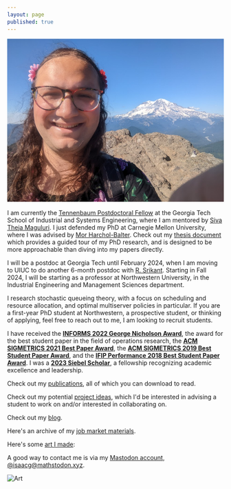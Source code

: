 ```yaml
---
layout: page
published: true
---
```

![Isaac Grosof's portrait](/assets/mountain.jpg)

I am currently the [Tennenbaum Postdoctoral Fellow](https://www.isye.gatech.edu/research/isye-postdoctoral-fellowship-program)
at the Georgia Tech School of Industrial and Systems Engineering,
where I am mentored by [Siva Theja Maguluri](https://sites.google.com/site/sivatheja/).
I just defended my PhD at Carnegie Mellon University, where I was advised by [Mor Harchol-Balter](https://www.cs.cmu.edu/~harchol/).
Check out my [thesis document](/assets/isaac-thesis.pdf)
which provides a guided tour of my PhD research,
and is designed to be more approachable than diving into my papers directly.

I will be a postdoc at Georgia Tech until February 2024, when I am moving to UIUC to do another 6-month postdoc with
[R. Srikant](https://sites.google.com/a/illinois.edu/srikant/).
Starting in Fall 2024, I will be starting as a professor at Northwestern University,
in the Industrial Engineering and Management Sciences department.

I research stochastic queueing theory, with a focus on scheduling and resource allocation,
and optimal multiserver policies in particular.
If you are a first-year PhD student at Northwestern, a prospective student, or thinking of applying,
feel free to reach out to me, I am looking to recruit students.

I have received
the [**INFORMS 2022 George Nicholson Award**](publications/#the-gittins-policy-is-nearly-optimal-in-the-mgk-under-extremely-general-conditions), the award for the best student paper in the field of operations research,
the [**ACM SIGMETRICS 2021 Best Paper Award**](publications/#nudge-stochastically-improving-upon-fcfs),
the [**ACM SIGMETRICS 2019 Best Student Paper Award**](publications/#load-balancing-guardrails),
and the [**IFIP Performance 2018 Best Student Paper Award**](publications/#srpt-for-multiserver-systems).
I was a [**2023 Siebel Scholar**](https://www.businesswire.com/news/home/20220922005006/en/Siebel-Scholars-Foundation-Announces-Class-of-2023),
a fellowship recognizing academic excellence and leadership.

Check out my [publications](publications), all of which you can download to read.

Check out my potential [project ideas](project-ideas),
which I'd be interested in advising a student to work on and/or interested in collaborating on.

Check out my [blog](blog).

Here's an archive of my [job market materials](job-market).

Here's some [art I made](2018/12/06/programmatically-generated-artwork.html):

A good way to contact me is via my
<a rel="me" href="https://mathstodon.xyz/@isaacg">Mastodon account, @isaacg@mathstodon.xyz</a>.

<img src="/assets/broken-glass.svg" alt="Art" width="400"/>
